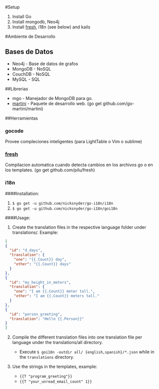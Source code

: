 #Setup
1. Install Go
2. Install mongodb, Neo4j
3. Install [fresh][], i18n (see below) and kails

#Ambiente de Desarrollo
## Bases de Datos
* Neo4j - Base de datos de grafos
* MongoDB - NoSQL
* CouchDB - NoSQL
* MySQL - SQL

##Librerias
* mgo - Manejador de MongoDB para go.
* [martini][] - Paquete de desarrollo web. (go get github.com/go-martini/martini)

##Herramientas
### gocode
Provee compleciones inteligentes (para LightTable o Vim o sublime)

### [fresh][]
Compilacion automatica cuando detecta cambios en los archivos go o en los templates. (go get github.com/pilu/fresh)

### i18n
####Installation:
1. `$ go get -u github.com/nicksnyder/go-i18n/i18n`
2. `$ go get -u github.com/nicksnyder/go-i18n/goi18n`

####Usage:
1. Create the translation files in the respective language folder under translations/. Example:

```json
[
{
  "id": "d_days",
  "translation": {
    "one": "{{.Count}} day",
    "other": "{{.Count}} days"
  }
},
{
  "id": "my_height_in_meters",
  "translation": {
    "one": "I am {{.Count}} meter tall.",
    "other": "I am {{.Count}} meters tall."
  }
},
{
  "id": "person_greeting",
  "translation": "Hello {{.Person}}"
}
]
```

2. Compile the different translation files into one translation file per language under the translations/all directory.
    * Execute  `$ goi18n -outdir all/ {english,spanish}/*.json` while in the `translations` directory.

3. Use the strings in the templates, example:
    * `{{T "program_greeting"}}`
    * `{{T "your_unread_email_count" 1}}`


[fresh]: https://github.com/pilu/fresh  "fresh"
[martini]: https://github.com/go-martini/martini/ "martini"
